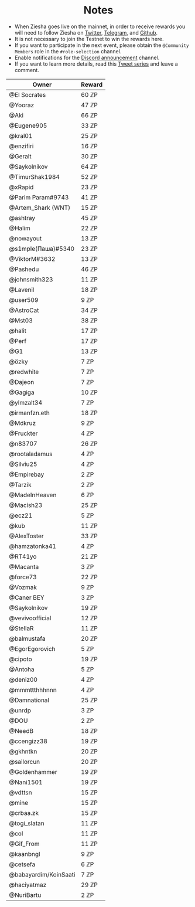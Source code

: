 <h1 align="center"> Notes </h1>

* When Ziesha goes live on the mainnet, in order to receive rewards you will need to follow Ziesha on [Twitter](https://twitter.com/ZieshaNetwork), [Telegram](https://t.me/ZieshaNetworkOfficial), and [Github](https://github.com/ziesha-network).
* It is not necessary to join the Testnet to win the rewards here.
* If you want to participate in the next event, please obtain the `@Community Members` role in the `#role-selection` channel.
* Enable notifications for the [Discord announcement](discord.gg/zieshanetwork) channel.
* If you want to learn more details, read this [Tweet series](https://twitter.com/ZieshaNetwork/status/1614997376892108803?s=20&t=vZYZfJVOwgBGY5rISiLCTA) and leave a comment.

| Owner | Reward |
| --- | --- | 
| @El Socrates | 60 ℤP | 
| @Yooraz | 47 ℤP | 
| @Aki | 66 ℤP | 
| @Eugene905  | 33 ℤP | 
| @kral01 | 25 ℤP | 
| @enzifiri | 16 ℤP | 
| @Geralt | 30 ℤP | 
| @Saykolnikov | 64 ℤP | 
| @TimurShak1984 | 52 ℤP | 
| @xRapid | 23 ℤP | 
| @Parim Param#9743 | 41 ℤP | 
| @Artem_Shark (WNT) | 15 ℤP | 
| @ashtray | 45 ℤP | 
| @Halim | 22 ℤP | 
| @nowayout | 13 ℤP | 
| @s1mple(Паша)#5340 | 23 ℤP |
| @ViktorM#3632 | 13 ℤP | 
| @Pashedu | 46 ℤP | 
| @johnsmith323 | 11 ℤP | 
| @Lavenil | 18 ℤP | 
| @user509 | 9 ℤP | 
| @AstroCat | 34 ℤP | 
| @Mst03 | 38 ℤP | 
| @halit | 17 ℤP | 
| @Perf | 17 ℤP | 
| @G1 | 13 ℤP | 
| @özky | 7 ℤP | 
| @redwhite | 7 ℤP | 
| @Dajeon | 7 ℤP | 
| @Gagiga | 10 ℤP | 
| @ylmzalt34 | 7 ℤP | 
| @irmanfzn.eth | 18 ℤP | 
| @Mdkruz | 9 ℤP | 
| @Fruckter | 4 ℤP | 
| @n83707 | 26 ℤP | 
| @rootaladamus | 4 ℤP | 
| @Silviu25 | 4 ℤP | 
| @Empirebay | 2 ℤP | 
| @Tarzik | 2 ℤP | 
| @MadeInHeaven | 6 ℤP | 
| @Macish23 | 25 ℤP | 
| @ecz21 | 5 ℤP | 
| @kub | 11 ℤP | 
| @AlexToster | 33 ℤP | 
| @hamzatonka41 | 4 ℤP | 
| @RT41yo | 21 ℤP | 
| @Macanta | 3 ℤP | 
| @force73 | 22 ℤP | 
| @Vozmak | 9 ℤP | 
| @Caner BEY | 3 ℤP | 
| @Saykolnikov | 19 ℤP | 
| @vevivoofficial | 12 ℤP |
| @StellaR | 11 ℤP |
| @balmustafa | 20 ℤP |
| @EgorEgorovich | 5 ℤP |
| @cipoto | 19 ℤP |
| @Antoha | 5 ℤP |
| @deniz00 | 4 ℤP |
| @mmmttthhhnnn | 4 ℤP |
| @Damnational | 25 ℤP |
| @unrdp | 3 ℤP |
| @DOU | 2 ℤP |
| @NeedB | 18 ℤP |
| @ccengizz38 | 19 ℤP |
| @gkhntkn | 20 ℤP |
| @sailorcun | 20 ℤP |
| @Goldenhammer | 19 ℤP |
| @Nani1501 | 19 ℤP |
| @vdttsn | 15 ℤP |
| @mine | 15 ℤP |
| @crbaa.zk | 15 ℤP |
| @togi_slatan | 11 ℤP |
| @col | 11 ℤP |
| @Gif_From | 11 ℤP |
| @kaanbngl | 9 ℤP |
| @cetsefa | 6 ℤP |
| @babayardim/KoinSaati | 7 ℤP |
| @haciyatmaz | 29 ℤP |
| @NuriBartu | 2 ℤP |
